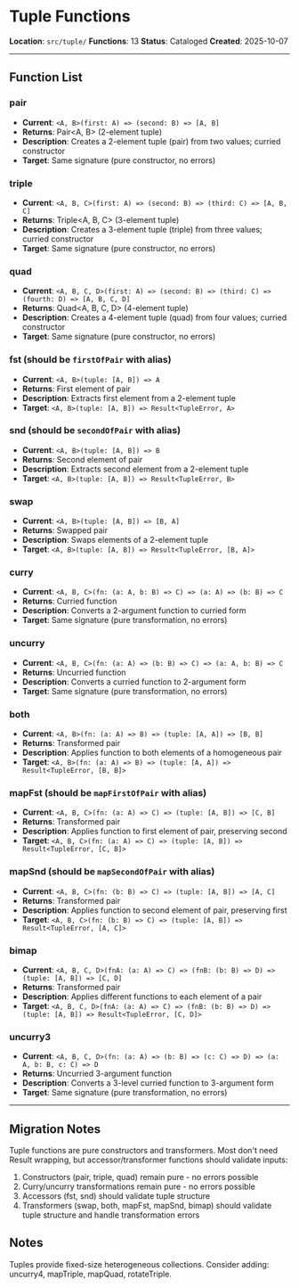 # Tuple Functions

**Location**: `src/tuple/`
**Functions**: 13
**Status**: Cataloged
**Created**: 2025-10-07

---

## Function List

### pair

- **Current**: `<A, B>(first: A) => (second: B) => [A, B]`
- **Returns**: Pair<A, B> (2-element tuple)
- **Description**: Creates a 2-element tuple (pair) from two values; curried constructor
- **Target**: Same signature (pure constructor, no errors)

### triple

- **Current**: `<A, B, C>(first: A) => (second: B) => (third: C) => [A, B, C]`
- **Returns**: Triple<A, B, C> (3-element tuple)
- **Description**: Creates a 3-element tuple (triple) from three values; curried constructor
- **Target**: Same signature (pure constructor, no errors)

### quad

- **Current**: `<A, B, C, D>(first: A) => (second: B) => (third: C) => (fourth: D) => [A, B, C, D]`
- **Returns**: Quad<A, B, C, D> (4-element tuple)
- **Description**: Creates a 4-element tuple (quad) from four values; curried constructor
- **Target**: Same signature (pure constructor, no errors)

### fst (should be `firstOfPair` with alias)

- **Current**: `<A, B>(tuple: [A, B]) => A`
- **Returns**: First element of pair
- **Description**: Extracts first element from a 2-element tuple
- **Target**: `<A, B>(tuple: [A, B]) => Result<TupleError, A>`

### snd (should be `secondOfPair` with alias)

- **Current**: `<A, B>(tuple: [A, B]) => B`
- **Returns**: Second element of pair
- **Description**: Extracts second element from a 2-element tuple
- **Target**: `<A, B>(tuple: [A, B]) => Result<TupleError, B>`

### swap

- **Current**: `<A, B>(tuple: [A, B]) => [B, A]`
- **Returns**: Swapped pair
- **Description**: Swaps elements of a 2-element tuple
- **Target**: `<A, B>(tuple: [A, B]) => Result<TupleError, [B, A]>`

### curry

- **Current**: `<A, B, C>(fn: (a: A, b: B) => C) => (a: A) => (b: B) => C`
- **Returns**: Curried function
- **Description**: Converts a 2-argument function to curried form
- **Target**: Same signature (pure transformation, no errors)

### uncurry

- **Current**: `<A, B, C>(fn: (a: A) => (b: B) => C) => (a: A, b: B) => C`
- **Returns**: Uncurried function
- **Description**: Converts a curried function to 2-argument form
- **Target**: Same signature (pure transformation, no errors)

### both

- **Current**: `<A, B>(fn: (a: A) => B) => (tuple: [A, A]) => [B, B]`
- **Returns**: Transformed pair
- **Description**: Applies function to both elements of a homogeneous pair
- **Target**: `<A, B>(fn: (a: A) => B) => (tuple: [A, A]) => Result<TupleError, [B, B]>`

### mapFst (should be `mapFirstOfPair` with alias)

- **Current**: `<A, B, C>(fn: (a: A) => C) => (tuple: [A, B]) => [C, B]`
- **Returns**: Transformed pair
- **Description**: Applies function to first element of pair, preserving second
- **Target**: `<A, B, C>(fn: (a: A) => C) => (tuple: [A, B]) => Result<TupleError, [C, B]>`

### mapSnd (should be `mapSecondOfPair` with alias)

- **Current**: `<A, B, C>(fn: (b: B) => C) => (tuple: [A, B]) => [A, C]`
- **Returns**: Transformed pair
- **Description**: Applies function to second element of pair, preserving first
- **Target**: `<A, B, C>(fn: (b: B) => C) => (tuple: [A, B]) => Result<TupleError, [A, C]>`

### bimap

- **Current**: `<A, B, C, D>(fnA: (a: A) => C) => (fnB: (b: B) => D) => (tuple: [A, B]) => [C, D]`
- **Returns**: Transformed pair
- **Description**: Applies different functions to each element of a pair
- **Target**: `<A, B, C, D>(fnA: (a: A) => C) => (fnB: (b: B) => D) => (tuple: [A, B]) => Result<TupleError, [C, D]>`

### uncurry3

- **Current**: `<A, B, C, D>(fn: (a: A) => (b: B) => (c: C) => D) => (a: A, b: B, c: C) => D`
- **Returns**: Uncurried 3-argument function
- **Description**: Converts a 3-level curried function to 3-argument form
- **Target**: Same signature (pure transformation, no errors)

---

## Migration Notes

Tuple functions are pure constructors and transformers. Most don't need Result wrapping, but accessor/transformer functions should validate inputs:

1. Constructors (pair, triple, quad) remain pure - no errors possible
2. Curry/uncurry transformations remain pure - no errors possible
3. Accessors (fst, snd) should validate tuple structure
4. Transformers (swap, both, mapFst, mapSnd, bimap) should validate tuple structure and handle transformation errors

## Notes

Tuples provide fixed-size heterogeneous collections. Consider adding: uncurry4, mapTriple, mapQuad, rotateTriple.
